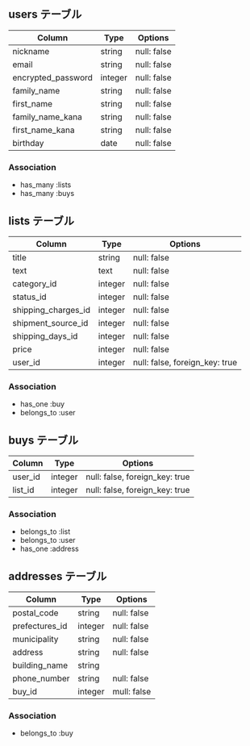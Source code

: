 
## users テーブル

| Column                          | Type       | Options           |
| ------------------------------- | ---------- | ----------------- |
| nickname                        | string     | null: false       |
| email                           | string     | null: false       |
| encrypted_password              | integer    | null: false       |
| family_name                     | string     | null: false       |
| first_name                      | string     | null: false       |
| family_name_kana                | string     | null: false       |
| first_name_kana                 | string     | null: false       |
| birthday                        | date       | null: false       |

### Association

- has_many :lists
- has_many :buys

## lists テーブル

| Column              | Type       | Options                        |
| ------------------  | ---------- | ------------------------------ |
| title               | string     | null: false                    |
| text                | text       | null: false                    |
| category_id         | integer    | null: false                    | 
| status_id           | integer    | null: false                    |
| shipping_charges_id | integer    | null: false                    |
| shipment_source_id  | integer    | null: false                    |
| shipping_days_id    | integer    | null: false                    |
| price               | integer    | null: false                    |
| user_id             | integer    | null: false, foreign_key: true |

### Association

- has_one :buy
- belongs_to :user

## buys テーブル

| Column          | Type    | Options                        |
| --------------- | ------- | ------------------------------ |
| user_id         | integer | null: false, foreign_key: true |
| list_id         | integer | null: false, foreign_key: true |

### Association

- belongs_to :list
- belongs_to :user
- has_one :address

## addresses テーブル

| Column          | Type    | Options     |
| --------------- | ------- | ----------- | 
| postal_code     | string  | null: false |
| prefectures_id  | integer | null: false |
| municipality    | string  | null: false |
| address         | string  | null: false |
| building_name   | string  |             |
| phone_number    | string  | null: false |
| buy_id          | integer | mull: false |
### Association

- belongs_to :buy